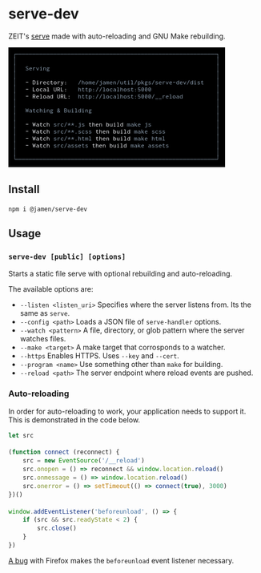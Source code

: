 # serve-dev

ZEIT's [serve](https://github.com/zeit/serve) made with auto-reloading and GNU Make rebuilding.

![serve-dev demo](./demo.png)

## Install

```
npm i @jamen/serve-dev
```

## Usage

### `serve-dev [public] [options]`

Starts a static file serve with optional rebuilding and auto-reloading.

The available options are:

- `--listen <listen_uri>` Specifies where the server listens from. Its the same as `serve`.
- `--config <path>` Loads a JSON file of `serve-handler` options.
- `--watch <pattern>` A file, directory, or glob pattern where the server watches files.
- `--make <target>` A make target that corrosponds to a watcher.
- `--https` Enables HTTPS. Uses `--key` and `--cert`.
- `--program <name>` Use something other than `make` for building.
- `--reload <path>` The server endpoint where reload events are pushed.

### Auto-reloading

In order for auto-reloading to work, your application needs to support it. This is demonstrated in the code below.

```js
let src

(function connect (reconnect) {
    src = new EventSource('/__reload')
    src.onopen = () => reconnect && window.location.reload()
    src.onmessage = () => window.location.reload()
    src.onerror = () => setTimeout(() => connect(true), 3000)
})()

window.addEventListener('beforeunload', () => {
    if (src && src.readyState < 2) {
        src.close()
    }
})
```

[A bug](https://bugzilla.mozilla.org/show_bug.cgi?id=833462) with Firefox makes the `beforeunload` event listener necessary.